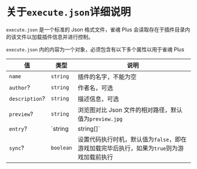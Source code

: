 # 关于`execute.json`详细说明

`execute.json` 是一个标准的 Json 格式文件，雀魂 Plus 会读取存在于插件目录内的该文件以加载插件信息并进行控制。

`execute.json` 内的内容为一个对象，必须包含有以下多个属性以用于雀魂 Plus

| 值             | 类型                | 说明                                                                                                                        |
| -------------- | ------------------- | --------------------------------------------------------------------------------------------------------------------------- |
| `name`         | `string`            | 插件的名字，不能为空                                                                                                        |
| `author`?      | `string`            | 作者名，可选                                                                                                                |
| `description`? | `string`            | 描述信息，可选                                                                                                              |
| `preview`?     | `string`            | 浏览图对比 Json 文件的相对路径，默认值为`preview.jpg`                                                                       |
| `entry`?       | `string | string[]` | 要注入的 JS 文件相对路径，默认值为`script.js`，当这个属性的值的类型为数组时，会在同一个作用域内依次执行数组内的每个 JS 文件 |
| `sync`?        | `boolean`           | 设置代码执行时机，默认值为`false`，即在游戏加载完毕后执行，如果为`true`则为游戏加载前执行                                   |
